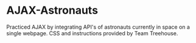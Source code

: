 # AJAX-Astronauts
Practiced AJAX by integrating API's of astronauts currently in space on a single webpage.
CSS and instructions provided by Team Treehouse.
